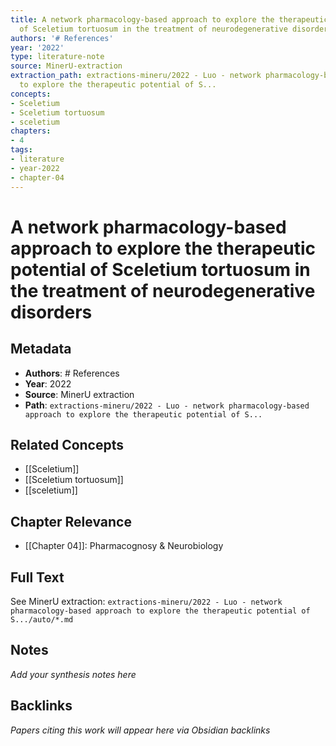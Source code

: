 ```yaml
---
title: A network pharmacology-based approach to explore the therapeutic potential
  of Sceletium tortuosum in the treatment of neurodegenerative disorders
authors: '# References'
year: '2022'
type: literature-note
source: MinerU-extraction
extraction_path: extractions-mineru/2022 - Luo - network pharmacology-based approach
  to explore the therapeutic potential of S...
concepts:
- Sceletium
- Sceletium tortuosum
- sceletium
chapters:
- 4
tags:
- literature
- year-2022
- chapter-04
---
```


# A network pharmacology-based approach to explore the therapeutic potential of Sceletium tortuosum in the treatment of neurodegenerative disorders

## Metadata

- **Authors**: # References
- **Year**: 2022
- **Source**: MinerU extraction
- **Path**: `extractions-mineru/2022 - Luo - network pharmacology-based approach to explore the therapeutic potential of S...`

## Related Concepts

- [[Sceletium]]
- [[Sceletium tortuosum]]
- [[sceletium]]

## Chapter Relevance

- [[Chapter 04]]: Pharmacognosy & Neurobiology

## Full Text

See MinerU extraction: `extractions-mineru/2022 - Luo - network pharmacology-based approach to explore the therapeutic potential of S.../auto/*.md`

## Notes

*Add your synthesis notes here*

## Backlinks

*Papers citing this work will appear here via Obsidian backlinks*
